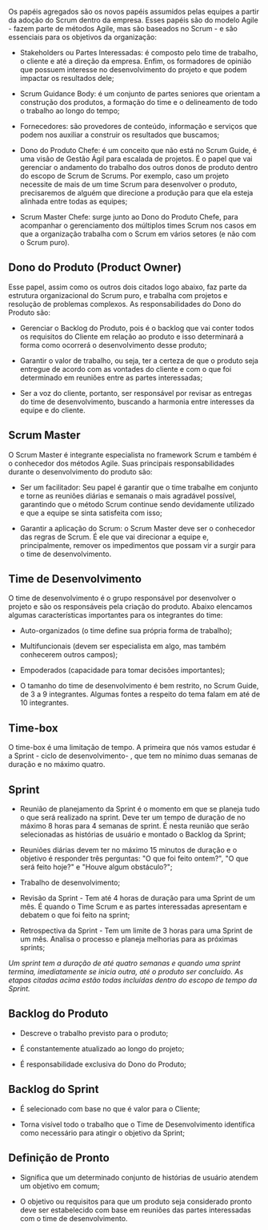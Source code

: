 Os papéis agregados são os novos papéis assumidos pelas equipes a partir da adoção do Scrum dentro da empresa. Esses papéis são do modelo Agile - fazem parte de métodos Agile, mas são baseados no Scrum - e são essenciais para os objetivos da organização:

- Stakeholders ou Partes Interessadas: é composto pelo time de trabalho, o cliente e até a direção da empresa. Enfim, os formadores de opinião que possuem interesse no desenvolvimento do projeto e que podem impactar os resultados dele;

- Scrum Guidance Body: é um conjunto de partes seniores que orientam a construção dos produtos, a formação do time e o delineamento de todo o trabalho ao longo do tempo;

- Fornecedores: são provedores de conteúdo, informação e serviços que podem nos auxiliar a construir os resultados que buscamos;

- Dono do Produto Chefe: é um conceito que não está no Scrum Guide, é uma visão de Gestão Ágil para escalada de projetos. É o papel que vai gerenciar o andamento do trabalho dos outros donos de produto dentro do escopo de Scrum de Scrums. Por exemplo, caso um projeto necessite de mais de um time Scrum para desenvolver o produto, precisaremos de alguém que direcione a produção para que ela esteja alinhada entre todas as equipes;

- Scrum Master Chefe: surge junto ao Dono do Produto Chefe, para acompanhar o gerenciamento dos múltiplos times Scrum nos casos em que a organização trabalha com o Scrum em vários setores (e não com o Scrum puro).

## Dono do Produto (Product Owner)

Esse papel, assim como os outros dois citados logo abaixo, faz parte da estrutura organizacional do Scrum puro, e trabalha com projetos e resolução de problemas complexos. As responsabilidades do Dono do Produto são:

- Gerenciar o Backlog do Produto, pois é o backlog que vai conter todos os requisitos do Cliente em relação ao produto e isso determinará a forma como ocorrerá o desenvolvimento desse produto;

- Garantir o valor de trabalho, ou seja, ter a certeza de que o produto seja entregue de acordo com as vontades do cliente e com o que foi determinado em reuniões entre as partes interessadas;

- Ser a voz do cliente, portanto, ser responsável por revisar as entregas do time de desenvolvimento, buscando a harmonia entre interesses da equipe e do cliente.

## Scrum Master

O Scrum Master é integrante especialista no framework Scrum e também é o conhecedor dos métodos Agile. Suas principais responsabilidades durante o desenvolvimento do produto são:

- Ser um facilitador: Seu papel é garantir que o time trabalhe em conjunto e torne as reuniões diárias e semanais o mais agradável possível, garantindo que o método Scrum continue sendo devidamente utilizado e que a equipe se sinta satisfeita com isso;

- Garantir a aplicação do Scrum: o Scrum Master deve ser o conhecedor das regras de Scrum. É ele que vai direcionar a equipe e, principalmente, remover os impedimentos que possam vir a surgir para o time de desenvolvimento.

## Time de Desenvolvimento

O time de desenvolvimento é o grupo responsável por desenvolver o projeto e são os responsáveis pela criação do produto. Abaixo elencamos algumas características importantes para os integrantes do time:

- Auto-organizados (o time define sua própria forma de trabalho);

- Multifuncionais (devem ser especialista em algo, mas também conhecerem outros campos);

- Empoderados (capacidade para tomar decisões importantes);

- O tamanho do time de desenvolvimento é bem restrito, no Scrum Guide, de 3 a 9 integrantes. Algumas fontes a respeito do tema falam em até de 10 integrantes.

## Time-box

O time-box é uma limitação de tempo. A primeira que nós vamos estudar é a Sprint - ciclo de desenvolvimento- , que tem no mínimo duas semanas de duração e no máximo quatro.

## Sprint

- Reunião de planejamento da Sprint é o momento em que se planeja tudo o que será realizado na sprint. Deve ter um tempo de duração de no máximo 8 horas para 4 semanas de sprint. É nesta reunião que serão selecionadas as histórias de usuário e montado o Backlog da Sprint;

- Reuniões diárias devem ter no máximo 15 minutos de duração e o objetivo é responder três perguntas: "O que foi feito ontem?", "O que será feito hoje?" e "Houve algum obstáculo?";

- Trabalho de desenvolvimento;

- Revisão da Sprint - Tem até 4 horas de duração para uma Sprint de um mês. É quando o Time Scrum e as partes interessadas apresentam e debatem o que foi feito na sprint;

- Retrospectiva da Sprint - Tem um limite de 3 horas para uma Sprint de um mês. Analisa o processo e planeja melhorias para as próximas sprints;

_Um sprint tem a duração de até quatro semanas e quando uma sprint termina, imediatamente se inicia outra, até o produto ser concluído. As etapas citadas acima estão todas incluídas dentro do escopo de tempo da Sprint._

## Backlog do Produto

- Descreve o trabalho previsto para o produto;

- É constantemente atualizado ao longo do projeto;

- É responsabilidade exclusiva do Dono do Produto;

## Backlog do Sprint

- É selecionado com base no que é valor para o Cliente;

- Torna visível todo o trabalho que o Time de Desenvolvimento identifica como necessário para atingir o objetivo da Sprint;

## Definição de Pronto

- Significa que um determinado conjunto de histórias de usuário atendem um objetivo em comum;

- O objetivo ou requisitos para que um produto seja considerado pronto deve ser estabelecido com base em reuniões das partes interessadas com o time de desenvolvimento.
